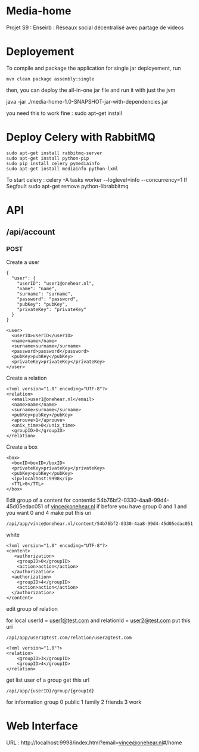 Media-home
==========

Projet S9 : Enseirb : Réseaux social décentralisé avec partage de videos


# Deployement #

To compile and package the application for single jar deployement, run


    mvn clean package assembly:single

then, you can deploy the all-in-one jar file and run it with just the jvm

   java -jar ./media-home-1.0-SNAPSHOT-jar-with-dependencies.jar


you need this to work fine :
	sudo apt-get install 

# Deploy Celery with RabbitMQ
	sudo apt-get install rabbitmq-server
	sudo apt-get install python-pip
	sudo pip install celery pymediainfo
	sudo apt-get install mediainfo python-lxml
To start celery : celery -A tasks worker --loglevel=info --concurrency=1
If Segfault 
	sudo apt-get remove python-librabbitmq


# API #

## /api/account ##

### POST ###

Create a user
	
	{
	  "user": {
	    "userID": "user1@onehear.nl",
	    "name": "name",
	    "surname": "surname",
	    "password": "password",
	    "pubKey": "pubKey",
	    "privateKey": "privateKey"
	  }
	}

	<user>
	  <userID>userID</userID>
	  <name>name</name>
	  <surname>surname</surname>
	  <password>password</password>
	  <pubKey>pubKey</pubKey>
	  <privateKey>privateKey</privateKey>
	</user>

Create a relation

	<?xml version="1.0" encoding="UTF-8"?>
	<relation>
	  <email>user1@onehear.nl</email>
	  <name>name</name>
	  <surname>surname</surname>
	  <pubKey>pubKey</pubKey>
	  <aprouve>1</aprouve>
	  <unix_time>0</unix_time>
	  <groupID>0</groupID>
	</relation>

Create a box

	<box>
	  <boxID>boxID</boxID>
	  <privateKey>privateKey</privateKey>
	  <pubKey>pubKey</pubKey>
	  <ip>localhost:9998</ip>
	  <TTL>0</TTL>
	</box>
	
Edit group of a content
for contentId 54b76bf2-0330-4aa8-99d4-45d05edac051 of vince@onehear.nl
if before you have group 0 and 1 and you want 0 and 4 make
put this uri

	/api/app/vince@onehear.nl/content/54b76bf2-0330-4aa8-99d4-45d05edac051
	
white

	<?xml version="1.0" encoding="UTF-8"?>
	<content>
	   <authorization>
	    <groupID>0</groupID>
	    <action>action</action>
	  </authorization>
	  <authorization>
	    <groupID>4</groupID>
	    <action>action</action>
	  </authorization>
	</content>
	   
edit group of relation

for local userId = user1@test.com and relationId = user2@test.com
put this uri

	/api/app/user1@test.com/relation/user2@test.com

	<?xml version="1.0"?>
	<relation>
	  	<groupID>3</groupID>
		<groupID>4</groupID>
	</relation>

get list user of a group
get this url
	
	/api/app/{userID}/group/{groupId}

for information group 
0 public
1 family
2 friends
3 work

# Web Interface #
URL : http://localhost:9998/index.html?email=vince@onehear.nl#/home
